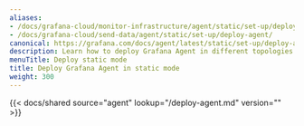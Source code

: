 ```yaml
---
aliases:
- /docs/grafana-cloud/monitor-infrastructure/agent/static/set-up/deploy-agent/
- /docs/grafana-cloud/send-data/agent/static/set-up/deploy-agent/
canonical: https://grafana.com/docs/agent/latest/static/set-up/deploy-agent/
description: Learn how to deploy Grafana Agent in different topologies
menuTitle: Deploy static mode
title: Deploy Grafana Agent in static mode
weight: 300
---
```


{{< docs/shared source="agent" lookup="/deploy-agent.md" version="<AGENT VERSION>" >}}

